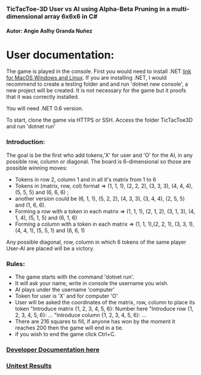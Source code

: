 ### TicTacToe-3D User vs AI using Alpha-Beta Pruning in a multi-dimensional array 6x6x6 in C#
#### Autor: Angie Aslhy Granda Nuñez

# User documentation: 

The game is played in the console. First you would need to install .NET [link for MacOS Windows and Linux](https://dotnet.microsoft.com/en-us/download). 
If you are installing .NET, I would recommend to create a testing folder and and run 'dotnet new console', a new project will be created. It is not necessary for the game but it proofs that it was correctly installed. 

You will need .NET 0.6 version.

To start, clone the game via HTTPS or SSH. Access the folder TicTacToe3D and run 'dotnet run'

### Introduction:

The goal is be the first who add tokens,'X' for user and 'O' for the AI, in any possible row, column or diagonal. The board is 6-dimensional so those are possible winning moves: 

- Tokens in row 2, column 1 and in all it's matrix from 1 to 6
- Tokens in (matrix, row, col) format => (1, 1, 1), (2, 2, 2), (3, 3, 3), (4, 4, 4), (5, 5, 5) and (6, 6, 6) ; 
- another version could be  (6, 1, 1), (5, 2, 2), (4, 3, 3), (3, 4, 4), (2, 5, 5) and (1, 6, 6). 
- Forming a row with a token in each matrix => (1, 1, 1), (2, 1, 2), (3, 1, 3), (4, 1, 4), (5, 1, 5) and (6, 1, 6)
- Forming a column with a token in each matrix => (1, 1, 1),(2, 2, 1), (3, 3, 1), (4, 4, 1), (5, 5, 1) and (6, 6, 1)

Any possible diagonal, row, column in which 6 tokens of the same player User-AI are placed will be a victory. 

### Rules:

- The game starts with the command 'dotnet run'.
- It will ask your name, write in console the username you wish.
- AI plays under the username 'computer'
- Token for user is 'X' and for computer 'O'
- User will be asked the coordinates of the matrix, row, column to place its token
"Introduce matrix {1, 2, 3, 4, 5, 6}: Number here
"Introduce row {1, 2, 3, 4, 5, 6}:  ...
"Introduce column {1, 2, 3, 4, 5, 6}: ...
- There are 216 squares to fill, if anyone has won by the moment it reaches 200 then the game will end in a tie.
- if you wish to end the game click Ctrl+C.

### [Developer Documentation here](https://github.com/angiegranda/TicTacToe3D/blob/main/devdocs.md)

### [Unitest Results](https://github.com/angiegranda/TicTacToe3D/blob/main/manualTests.md)


  







